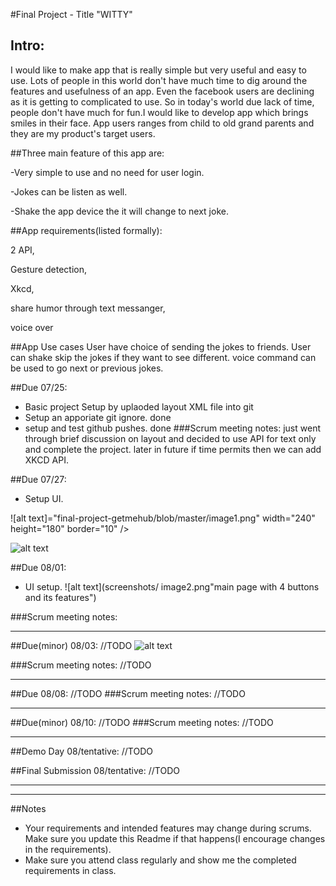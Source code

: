 #Final Project - Title "WITTY"

## Intro:
I would like to make app that is really simple but very useful and easy to use.
Lots of people in this world don't have much time to dig around the features and usefulness of an app.
Even the facebook users are declining as it is getting to complicated to use. So in today's world due
lack of time, people don't have much for fun.I would like to develop app which brings smiles in their face.
App users ranges from child to old grand parents and they are my product's target users.

##Three main feature of this app are:

-Very simple to use and no need for user login.

-Jokes can be listen as well.

-Shake the app device the it will change to next joke.


##App requirements(listed formally):

2 API,

Gesture detection,

Xkcd,

share humor through text messanger,

voice over

##App Use cases
User have choice of sending the jokes to friends.
User can shake skip the jokes if they want to see different.
voice command can be used to go next or previous jokes.


##Due 07/25:
* Basic project Setup by uplaoded  layout XML file into git
* Setup an apporiate git ignore. done
* setup and test github pushes. done
###Scrum meeting notes:
just went through brief discussion on layout and decided to use API for text only and complete the project.
later in future if time permits then we can add XKCD API.


##Due 07/27:
* Setup UI.

![alt text]="final-project-getmehub/blob/master/image1.png" width="240" height="180" border="10" /></a>

![alt text](/Users/MacBook/final-project-getmehub/image1.png)

##Due 08/01:
* UI setup.
![alt text](screenshots/ image2.png"main page with 4 buttons and its features")

###Scrum meeting notes:


---
##Due(minor) 08/03:
//TODO
![alt text](screenshots/"image3.png "some directions of changing to next 
tetx by shiffiling device")

###Scrum meeting notes:
//TODO

---
##Due 08/08:
//TODO
###Scrum meeting notes:
//TODO

---
##Due(minor) 08/10:
//TODO
###Scrum meeting notes:
//TODO

---
##Demo Day 08/tentative:
//TODO

##Final Submission 08/tentative:
//TODO

---

---
##Notes

* Your requirements and intended features may change during scrums. Make sure you update this Readme if that happens(I encourage changes in the requirements).
* Make sure you attend class regularly and show me the completed requirements in class.
